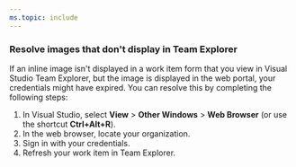 ```yaml
---
ms.topic: include
---
```


<a id="images-missing-te"> </a>

### Resolve images that don't display in Team Explorer

If an inline image isn't displayed in a work item form that you view in Visual Studio Team Explorer, but the image is displayed in the web portal, your credentials might have expired. You can resolve this by completing the following steps:

1.  In Visual Studio, select **View** > **Other Windows** > **Web Browser** (or use the shortcut **Ctrl+Alt+R**).
2.  In the web browser, locate your organization.
3.  Sign in with your credentials.
4.  Refresh your work item in Team Explorer.
